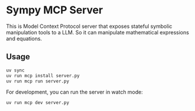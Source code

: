 # Sympy MCP Server

This is Model Context Protocol server that exposes stateful symbolic manipulation tools to a LLM. So it can manipulate mathematical expressions and equations.

## Usage

```bash
uv sync
uv run mcp install server.py
uv run mcp run server.py
```

For development, you can run the server in watch mode:

```bash
uv run mcp dev server.py
```